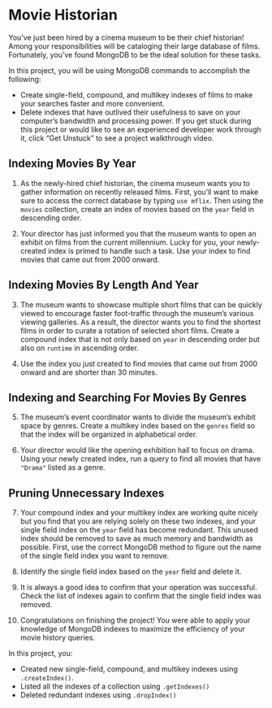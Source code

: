# Movie Historian
You’ve just been hired by a cinema museum to be their chief historian! Among your responsibilities will be cataloging their large database of films. Fortunately, you’ve found MongoDB to be the ideal solution for these tasks.

In this project, you will be using MongoDB commands to accomplish the following:

* Create single-field, compound, and multikey indexes of films to make your searches faster and more convenient.
* Delete indexes that have outlived their usefulness to save on your computer’s bandwidth and processing power.
If you get stuck during this project or would like to see an experienced developer work through it, click “Get Unstuck” to see a project walkthrough video.

## Indexing Movies By Year
1. As the newly-hired chief historian, the cinema museum wants you to gather information on recently released films. First, you’ll want to make sure to access the correct database by typing `use mflix`. Then using the `movies` collection, create an index of movies based on the `year` field in descending order.


2. Your director has just informed you that the museum wants to open an exhibit on films from the current millennium. Lucky for you, your newly-created index is primed to handle such a task. Use your index to find movies that came out from 2000 onward.


## Indexing Movies By Length And Year
3. The museum wants to showcase multiple short films that can be quickly viewed to encourage faster foot-traffic through the museum’s various viewing galleries. As a result, the director wants you to find the shortest films in order to curate a rotation of selected short films. Create a compound index that is not only based on `year` in descending order but also on `runtime` in ascending order.


4. Use the index you just created to find movies that came out from 2000 onward and are shorter than 30 minutes.


## Indexing and Searching For Movies By Genres
5. The museum’s event coordinator wants to divide the museum’s exhibit space by genres. Create a multikey index based on the `genres` field so that the index will be organized in alphabetical order.


6. Your director would like the opening exhibition hall to focus on drama. Using your newly created index, run a query to find all movies that have `"Drama"` listed as a genre.


## Pruning Unnecessary Indexes
7. Your compound index and your multikey index are working quite nicely but you find that you are relying solely on these two indexes, and your single field index on the `year` field has become redundant. This unused index should be removed to save as much memory and bandwidth as possible. First, use the correct MongoDB method to figure out the name of the single field index you want to remove.


8. Identify the single field index based on the `year` field and delete it.


9. It is always a good idea to confirm that your operation was successful. Check the list of indexes again to confirm that the single field index was removed.


10. Congratulations on finishing the project! You were able to apply your knowledge of MongoDB indexes to maximize the efficiency of your movie history queries.

In this project, you:

* Created new single-field, compound, and multikey indexes using `.createIndex()`.
* Listed all the indexes of a collection using `.getIndexes()`
* Deleted redundant indexes using `.dropIndex()`
